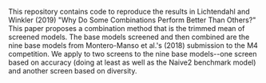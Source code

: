 This repository contains code to reproduce the results in Lichtendahl and Winkler (2019) "Why Do Some Combinations Perform Better Than Others?" This paper proposes a combination method that is the trimmed mean of screened models. The base models screened and then combined are the nine base models from Montero-Manso et al.'s (2018) submission to the M4 competition. We apply to two screens to the nine base models--one screen based on accuracy (doing at least as well as the Naive2 benchmark model) and another screen based on diversity.  